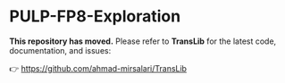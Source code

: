 # PULP-FP8-Exploration

**This repository has moved.** Please refer to **TransLib** for the latest code, documentation, and issues:

👉 https://github.com/ahmad-mirsalari/TransLib
